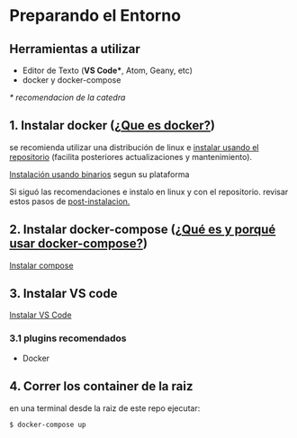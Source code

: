 # Preparando el Entorno

## Herramientas a utilizar

- Editor de Texto (**VS Code\***, Atom, Geany, etc)
- docker y docker-compose

_\* recomendacion de la catedra_

## 1. Instalar docker ([¿Que es docker?](https://docs.docker.com/engine/))

se recomienda utilizar una distribución de linux e [instalar usando el repositorio](https://docs.docker.com/engine/install/ubuntu/#install-using-the-repository) (facilita posteriores actualizaciones y mantenimiento).

[Instalación usando binarios](https://docs.docker.com/engine/install/) segun su plataforma

Si siguó las recomendaciones e instalo en linux y con el repositorio. revisar estos pasos de [post-instalacion.](https://docs.docker.com/engine/install/linux-postinstall/)

## 2. Instalar docker-compose ([¿Qué es y porqué usar docker-compose?](https://docs.docker.com/compose/))
[Instalar compose](https://docs.docker.com/compose/install/)

## 3. Instalar VS code

[Instalar VS Code](https://code.visualstudio.com/)

### 3.1 plugins recomendados
- Docker

## 4. Correr los container de la raiz
en una terminal desde la raiz de este repo ejecutar:

```bash
$ docker-compose up
```
